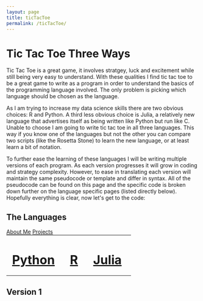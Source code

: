 ```yaml
---
layout: page
title: ticTacToe
permalink: /ticTacToe/
---
```


# Tic Tac Toe Three Ways

Tic Tac Toe is a great game, it involves stratgey, luck and excitement while still being very easy to understand.  With these qualities I find tic tac toe to be a great game to write as a program in order to understand the basics of the programming language involved.  The only problem is picking which language should be chosen as the language.

As I am trying to increase my data science skills there are two obvious choices: R and Python.  A third less obvious choice is Julia, a relatively new language that advertises itself as being written like Python but run like C.  Unable to choose I am going to write tic tac toe in all three languages.  This way if you know one of the languages but not the other you can compare two scripts (like the Rosetta Stone) to learn the new language, or at least learn a bit of notation.  

To further ease the learning of these languages I will be writing multiple versions of each program.  As each version progresses it will grow in coding and strategy complexity.  However, to ease in translating each version will maintain the same pseudocode or template and differ in syntax.  All of the pseudocode can be found on this page and the specific code is broken down further on the language specific pages (listed directly below).  Hopefully everything is clear, now let's get to the code:


## The Languages

<div class="header-links">
  <a class="link" href="yahoo.com">About Me</a>
  <a class="link" href="google.com">Projects</a>
</div>


<table style="margin: 0px auto;">
  <tr>
    <td style="padding:0 25px 0 15px;">
      <h1>
	<a href="https://kulmsc.github.io/ticTacToe/python"> Python </a>
      </h1>
    </td>
    <td style="padding:0 25px 0 15px;">
      <h1>
	<a href="https://kulmsc.github.io/ticTacToe/R"> R </a>
      </h1>
    </td>
    <td style="padding:0 25px 0 15px;">
      <h1>
	<a href="https://kulmsc.github.io/ticTacToe/julia"> Julia </a>
      </h1>
    </td>
  </tr>
</table>

## Version 1
